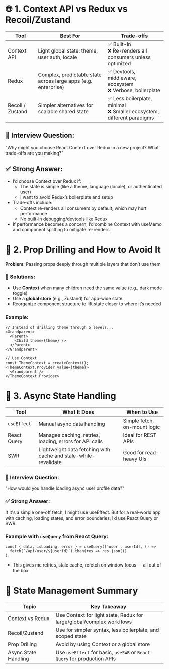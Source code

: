 # 🌐 1. Context API vs Redux vs Recoil/Zustand

| Tool             | Best For | Trade-offs |
|------------------|----------|------------|
| Context API      | Light global state: theme, user auth, locale | ✅ Built-in <br /> ❌ Re-renders all consumers unless optimized|
| Redux            | Complex, predictable state across large apps (e.g. enterprise) | ✅ Devtools, middleware, ecosystem <br /> ❌ Verbose, boilerplate|
| Recoil / Zustand | Simpler alternatives for scalable shared state | ✅ Less boilerplate, minimal <br /> ❌ Smaller ecosystem, different paradigms |

## 💬 Interview Question:

"Why might you choose React Context over Redux in a new project? What trade-offs are you making?"

## ✅ Strong Answer:

* I’d choose Context over Redux if:
  * The state is simple (like a theme, language (locale), or authenticated user)
  * I want to avoid Redux’s boilerplate and setup
* Trade-offs include:
  * Context re-renders all consumers by default, which may hurt performance
  * No built-in debugging/devtools like Redux
* If performance becomes a concern, I’d combine Context with useMemo and component splitting to mitigate re-renders.

# 🔁 2. Prop Drilling and How to Avoid It

**Problem:** Passing props deeply through multiple layers that don’t use them

### 🧠 Solutions:
* Use **Context** when many children need the same value (e.g., dark mode toggle)
* Use a **global store** (e.g., Zustand) for app-wide state
* Reorganize component structure to lift state closer to where it’s needed

### Example:

```tsx
// Instead of drilling theme through 5 levels...
<Grandparent>
  <Parent>
    <Child theme={theme} />
  </Parent>
</Grandparent>

// Use Context
const ThemeContext = createContext();
<ThemeContext.Provider value={theme}>
  <Grandparent />
</ThemeContext.Provider>

```

# 🔄 3. Async State Handling

| Tool             | What It Does | When to Use |
|------------------|--------------|-------------|
| `useEffect`      | Manual async data handling | Simple fetch, on-mount logic |
| React Query      | Manages caching, retries, loading, errors for API calls | Ideal for REST APIs |
| SWR | Lightweight data fetching with cache and stale-while-revalidate | Good for read-heavy UIs |

### 💬 Interview Question:

"How would you handle loading async user profile data?"

### ✅ Strong Answer:

If it's a simple one-off fetch, I might use useEffect. But for a real-world app with caching, loading states, and error boundaries, I’d use React Query or SWR.

### Example with `useQuery` from React Query:

```tsx
const { data, isLoading, error } = useQuery(['user', userId], () =>
  fetch(`/api/user/${userId}`).then(res => res.json())
);

```

* This gives me retries, stale cache, refetch on window focus — all out of the box.

# 🧠 State Management Summary


| Topic | Key Takeaway |
|-------|--------------|
| Context vs Redux | Use Context for light state, Redux for large/global/complex workflows |
| Recoil/Zustand | Use for simpler syntax, less boilerplate, and scoped state |
| Prop Drilling | Avoid by using Context or a global store |
| Async State Handling | Use `useEffect` for basic, `useSWR` or `React Query` for production APIs |
